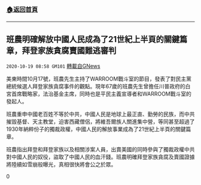 ###  [:house:返回首頁](https://github.com/ourhimalayas/txt)
---

## 班農明確解放中國人民成為了21世紀上半頁的關鍵篇章，拜登家族貪腐賣國難逃審判
`2020-10-19 08:58 GM101` [轉載自GNews](https://gnews.org/zh-hant/433835/)

美東時間10月17號，班農先生主持了WARROOM戰斗室的節目，發表了對民主黨總統候選人拜登家族貪腐事件的觀點。現年67歲的班農先生曾擔任川普政府的白宮首席戰略家，法治基金主席，同時也是平民主義宣導者和WARROOM戰斗室的發起人。

班農重申中國老百姓不等於中共，中國人民是地球上最正直、勤勞的民族，而中共摧毀基督、天主教堂，迫害西藏僧侶，將維吾爾族人關進集中營，等同甚至超過了1930年納粹份子的獨裁政權，中國人民的解放事業成為了21世紀上半頁的關鍵篇章。

班農指出拜登和拜登家族以及相關涉案人員，出賣美國的同時參與了獨裁政權中共對中國人民的奴役，盜取了中國人民的血汗錢。班農明確拜登家族貪腐及賣國證據將陸續如雪崩般曝光，真相很快將會公之於眾。

0

